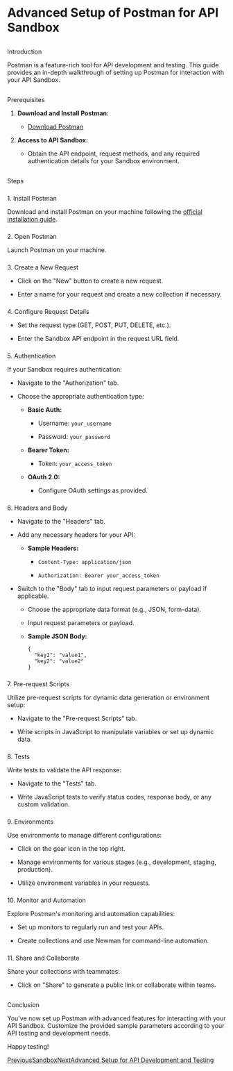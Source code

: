 # Advanced Setup of Postman for API Sandbox

## 

[](#introduction)

Introduction

Postman is a feature-rich tool for API development and testing. This guide provides an in-depth walkthrough of setting up Postman for interaction with your API Sandbox.

## 

[](#prerequisites)

Prerequisites

1.  **Download and Install Postman:**
    
    *   [Download Postman](https://www.postman.com/downloads/)
        
    
2.  **Access to API Sandbox:**
    
    *   Obtain the API endpoint, request methods, and any required authentication details for your Sandbox environment.
        
    

## 

[](#steps)

Steps

### 

[](#id-1.-install-postman)

1\. Install Postman

Download and install Postman on your machine following the [official installation guide](https://learning.postman.com/docs/getting-started/installation-and-updates/).

### 

[](#id-2.-open-postman)

2\. Open Postman

Launch Postman on your machine.

### 

[](#id-3.-create-a-new-request)

3\. Create a New Request

*   Click on the "New" button to create a new request.
    
*   Enter a name for your request and create a new collection if necessary.
    

### 

[](#id-4.-configure-request-details)

4\. Configure Request Details

*   Set the request type (GET, POST, PUT, DELETE, etc.).
    
*   Enter the Sandbox API endpoint in the request URL field.
    

### 

[](#id-5.-authentication)

5\. Authentication

If your Sandbox requires authentication:

*   Navigate to the "Authorization" tab.
    
*   Choose the appropriate authentication type:
    
    *   **Basic Auth:**
        
        *   Username: `your_username`
            
        *   Password: `your_password`
            
        
    *   **Bearer Token:**
        
        *   Token: `your_access_token`
            
        
    *   **OAuth 2.0:**
        
        *   Configure OAuth settings as provided.
            
        
    

### 

[](#id-6.-headers-and-body)

6\. Headers and Body

*   Navigate to the "Headers" tab.
    
*   Add any necessary headers for your API:
    
    *   **Sample Headers:**
        
        *   `Content-Type: application/json`
            
        *   `Authorization: Bearer your_access_token`
            
        
    
*   Switch to the "Body" tab to input request parameters or payload if applicable.
    
    *   Choose the appropriate data format (e.g., JSON, form-data).
        
    *   Input request parameters or payload.
        
    *   **Sample JSON Body:**

        ```
        {
          "key1": "value1",
          "key2": "value2"
        }
        ```
        
    

### 

[](#id-7.-pre-request-scripts)

7\. Pre-request Scripts

Utilize pre-request scripts for dynamic data generation or environment setup:

*   Navigate to the "Pre-request Scripts" tab.
    
*   Write scripts in JavaScript to manipulate variables or set up dynamic data.
    

### 

[](#id-8.-tests)

8\. Tests

Write tests to validate the API response:

*   Navigate to the "Tests" tab.
    
*   Write JavaScript tests to verify status codes, response body, or any custom validation.
    

### 

[](#id-9.-environments)

9\. Environments

Use environments to manage different configurations:

*   Click on the gear icon in the top right.
    
*   Manage environments for various stages (e.g., development, staging, production).
    
*   Utilize environment variables in your requests.
    

### 

[](#id-10.-monitor-and-automation)

10\. Monitor and Automation

Explore Postman's monitoring and automation capabilities:

*   Set up monitors to regularly run and test your APIs.
    
*   Create collections and use Newman for command-line automation.
    

### 

[](#id-11.-share-and-collaborate)

11\. Share and Collaborate

Share your collections with teammates:

*   Click on "Share" to generate a public link or collaborate within teams.
    

## 

[](#conclusion)

Conclusion

You've now set up Postman with advanced features for interacting with your API Sandbox. Customize the provided sample parameters according to your API testing and development needs.

Happy testing!

[PreviousSandbox](/reference/sandbox)[NextAdvanced Setup for API Development and Testing](/reference/sandbox/advanced-setup-for-api-development-and-testing)